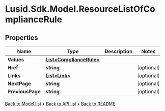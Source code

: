 # Lusid.Sdk.Model.ResourceListOfComplianceRule

## Properties

Name | Type | Description | Notes
------------ | ------------- | ------------- | -------------
**Values** | [**List&lt;ComplianceRule&gt;**](ComplianceRule.md) |  | 
**Href** | **string** |  | [optional] 
**Links** | [**List&lt;Link&gt;**](Link.md) |  | [optional] 
**NextPage** | **string** |  | [optional] 
**PreviousPage** | **string** |  | [optional] 

[Back to Model list](../README.md#documentation-for-models) &#8226; [Back to API list](../README.md#documentation-for-api-endpoints) &#8226; [Back to README](../README.md)

